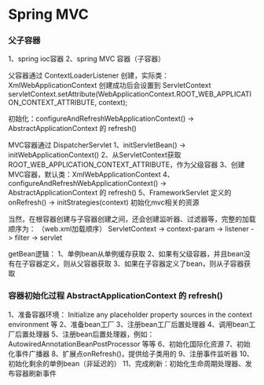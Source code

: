 # Spring MVC

### 父子容器
1、spring ioc容器
2、spring MVC 容器（子容器）

父容器通过 ContextLoaderListener 创建，实际类：XmlWebApplicationContext
创建成功后会设置到 ServletContext
servletContext.setAttribute(WebApplicationContext.ROOT_WEB_APPLICATION_CONTEXT_ATTRIBUTE, context);

初始化：configureAndRefreshWebApplicationContext() -> AbstractApplicationContext 的 refresh()


MVC容器通过 DispatcherServlet 
1、initServletBean() -> initWebApplicationContext()
2、从ServletContext获取ROOT_WEB_APPLICATION_CONTEXT_ATTRIBUTE，作为父级容器
3、创建MVC容器，默认类：XmlWebApplicationContext
4、configureAndRefreshWebApplicationContext() -> AbstractApplicationContext 的 refresh()
5、FrameworkServlet 定义的 onRefresh() -> initStrategies(context) 初始化mvc相关的资源


当然，在根容器创建与子容器创建之间，还会创建监听器、过滤器等，完整的加载顺序为：
（web.xml加载顺序）
ServletContext -> context-param -> listener -> filter -> servlet


getBean逻辑：
1、单例bean从单例缓存获取
2、如果有父级容器，并且bean没有在子容器定义，则从父容器获取
3、如果在子容器定义了bean，则从子容器获取


### 容器初始化过程 AbstractApplicationContext 的 refresh()
1、准备容器环境：
Initialize any placeholder property sources in the context environment
等
2、准备bean工厂
3、注册bean工厂后置处理器
4、调用bean工厂后置处理器
5、注册bean后置处理器，例如：AutowiredAnnotationBeanPostProcessor 等等
6、初始化国际化资源
7、初始化事件广播器
8、扩展点onRefresh()，提供给子类用的
9、注册事件监听器
10、初始化剩余的单例bean（非延迟的）
11、完成刷新：初始化生命周期处理器、发布容器刷新事件

